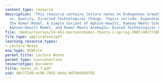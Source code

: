 ```yaml
---
content_type: resource
description: 'This resource contains lecture notes on Endogenous Growth II: R&D, Varieties
  vs. Quality, Directed Technological Change. Topics include: Expanding Product Variety:
  The Romer Model, A Simple Variant of Aghion-Howitt, Ramsey Meets Schumpeter: The
  Aghion-Howitt Model, and Romer Meets Acemoglu: Biased Technological Change.'
file: /media/courses/14-451-macroeconomic-theory-i-spring-2007/40c77100dc907055dbda9d709d584f83_notes_ch_7.pdf
file_type: application/pdf
learning_resource_types:
- Lecture Notes
ocw_type: OCWFile
parent_title: Lecture Notes
parent_type: CourseSection
resourcetype: Document
title: notes_ch_7.pdf
uid: 40c77100-dc90-7055-dbda-9d709d584f83
---
```

